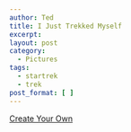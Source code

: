 ```yaml
---
author: Ted
title: I Just Trekked Myself
excerpt:
layout: post
category:
  - Pictures
tags:
  - startrek
  - trek
post_format: [ ]
---
```

[Create Your Own][1]

[1]: http://www.trekyourself.com?mId=0.4
